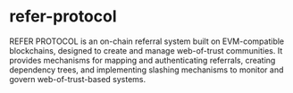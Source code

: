 # refer-protocol
REFER PROTOCOL is an on-chain referral system built on EVM-compatible blockchains, designed to create and manage web-of-trust communities. It provides mechanisms for mapping and authenticating referrals, creating dependency trees, and implementing slashing mechanisms to monitor and govern web-of-trust-based systems.
